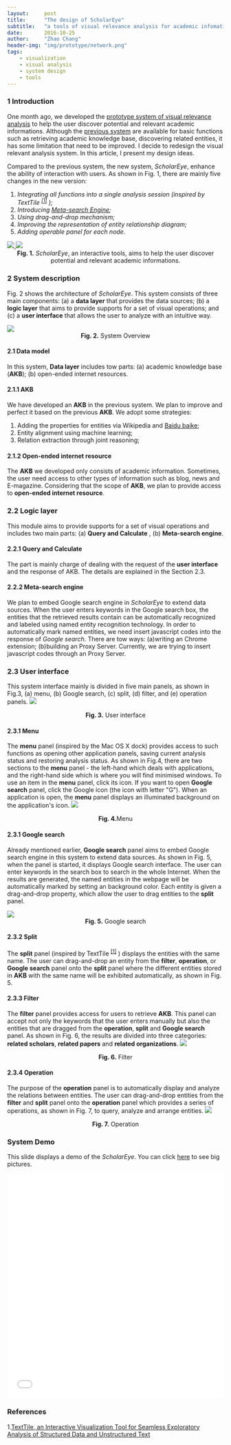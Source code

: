 ```yaml
---
layout:     post
title:      "The design of ScholarEye"
subtitle:   "a tools of visual relevance analysis for academic infomation"
date:       2016-10-25
author:     "Zhao Chang"
header-img: "img/prototype/network.png"
tags:
    - visualization
    - visual analysis
    - system design
    - tools
---
```

### 1 Introduction
One month ago, we developed the <a href="/2016/08/10/the-prototype-system-of-visual-analysis/" target="\_blank">prototype system of visual relevance analysis</a> to help the user discover potential and relevant academic informations. Although the <a href="/2016/08/10/the-prototype-system-of-visual-analysis/" target="\_blank">previous system</a> are available for basic functions such as retrieving academic knowledge base, discovering related entities, it has some <a>limitation</a> that need to be improved. I decide to redesign the visual relevant analysis system. In this article, I present my design ideas.

Compared to the previous system, the new system, *ScholarEye*, enhance the ability of interaction with users. As shown in Fig. 1, there are mainly five changes in the new version:

1.    *Integrating all functions into a single analysis session (inspired by TextTile <sup>[[1]](#ref1)</sup> );*
2.    *Introducing <a href="https://en.wikipedia.org/wiki/Metasearch_engine" target="\_blank">Meta-search Engine</a>;*
3.    *Using drag-and-drop mechanism;*
4.    *Improving the representation of entity relationship diagram;*
5.    *Adding operable panel for each node.*

<a href="/img/scholareye/303.png" target="\_blank" title="Click to see the big picture ">
<img src='/img/scholareye/303.png'/>
</a>
<a href="/img/scholareye/301.png" target="\_blank" title="Click to see the big picture ">
<img src='/img/scholareye/301.png'/>
</a>
<center><b>Fig. 1.</b> <i>ScholarEye</i>, an interactive tools, aims to  help the user discover potential and relevant academic informations.</center>

### 2 System description
Fig. 2 shows the architecture of *ScholarEye*. This system consists of three main components: (a) a **data layer** that provides the data sources; (b) a **logic layer** that aims to provide supports for a set of visual operations; and (c) a **user interface** that allows the user to analyze with an intuitive way.

<a href="/img/scholareye/sys-arch.jpg" target="\_blank" title="Click to see the big picture ">
<img src='/img/scholareye/sys-arch.jpg'/>
</a>
<center><b>Fig. 2.</b> System Overview</center>

#### 2.1 Data model
In this system, **Data layer** includes tow parts: (a) academic knowledge base (**AKB**); (b) open-ended internet resources.

#### 2.1.1 AKB
We have developed an **AKB** in the previous system. We plan to improve and perfect it based on the previous **AKB**. We adopt  some strategies:

1.    Adding the properties for entities via Wikipedia and <a href="http://www.baidu.com" target="\_balnk">Baidu baike</a>;
2.    Entity alignment using machine learning;
3.    Relation extraction through joint reasoning;

#### 2.1.2 Open-ended internet resource

The **AKB** we developed only consists of academic information. Sometimes, the user need  access to other types  of information such as blog, news and E-magazine. Considering that the scope of **AKB**, we plan to provide access to **open-ended internet resource**.

### 2.2 Logic layer
This module aims to provide supports for a set of visual operations and includes two main parts: (a) **Query and Calculate** , (b) **Meta-search engine**.  

#### 2.2.1 Query and Calculate
The part is mainly charge of  dealing with the request of the **user interface** and the response of AKB. The details are explained in the Section 2.3.

#### 2.2.2 Meta-search engine
We plan to embed Google search engine in *ScholarEye* to extend data sources. When the user enters keywords in the Google search box, the entities that the retrieved results contain can be automatically recognized and labeled using named entity recognition technology. In order to automatically mark named entities, we need insert javascript codes into the response of *Google search*. There are tow ways: (a)writing an Chrome extension; (b)building an Proxy Server. Currently, we are trying to insert javascript codes through an Proxy Server.

### 2.3 User interface
This system interface mainly is divided in five main panels, as shown in Fig.3,  (a) menu, (b) Google search, (c) split, (d) filter, and (e) operation panels.
<a href="/img/scholareye/302.png" target="\_blank" title="Click to see the big picture ">
<img src='/img/scholareye/302.png'/>
</a>
<center><b>Fig. 3.</b> User interface</center>


#### 2.3.1 Menu
The **menu** panel (inspired by the Mac OS X dock) provides access to such functions as  opening other application panels, saving current analysis status and restoring analysis status.
As shown in Fig.4, there are two sections to the **menu** panel - the left-hand which deals with applications, and the right-hand side which is where you will find minimised windows. To use an item in the **menu** panel, click its icon. If you want to open **Google search** panel, click the Google icon (the icon with  letter "G"). When an application is open, the **menu** panel displays an illuminated background on the application's icon.
<a href="/img/scholareye/304.png" target="\_blank" title="Click to see the big picture ">
<img src='/img/scholareye/304.png'/>
</a>
<center><b>Fig. 4.</b>Menu</center>

#### 2.3.1 Google search
Already mentioned earlier, **Google search** panel aims to embed Google search engine in this system to extend data sources. As shown in Fig. 5, when the panel is started, it displays Google search interface. The user can enter keywords in the search box to search in the whole Internet. When the results are generated, the named entities in the webpage will be automatically marked by  setting an background  color. Each entity is given a drag-and-drop property, which allow the user to drag entities to the **split** panel.

<a href="/img/scholareye/301.png" target="\_blank" title="Click to see the big picture ">
<img src='/img/scholareye/301.png'/>
</a>
<center><b>Fig. 5.</b> Google search</center>

#### 2.3.2 Split
The **split** panel (inspired by TextTile <sup>[[1]](#ref1)</sup> )  displays the entities with the same name. The user can drag-and-drop an entity from the **filter**, **operation**, or **Google search** panel onto the **split** panel where the different entities stored in **AKB** with the same name will be exhibited automatically, as shown in Fig. 5.

#### 2.3.3 Filter
The **filter** panel provides access for users to retrieve **AKB**. This panel can accept not only the keywords that the user enters manually but also the entities that are dragged from the **operation**, **split** and **Google search** panel. As shown in Fig. 6, the results are divided into three categories: **related scholars**, **related papers** and **related organizations**.
<a href="/img/scholareye/305.png" target="\_blank" title="Click to see the big picture ">
<img src='/img/scholareye/305.png'/>
</a>
<center><b>Fig. 6.</b> Filter</center>

#### 2.3.4 Operation
The purpose of the **operation** panel is to automatically display and analyze the relations between entities. The user can drag-and-drop entities from the **filter** and **split** panel onto the **operation** panel which provides a series of operations, as shown in Fig. 7, to query, analyze and arrange entities.
<a href="/img/scholareye/306.png" target="\_blank" title="Click to see the big picture ">
<img src='/img/scholareye/306.png'/>
</a>
<center><b>Fig. 7.</b> Operation</center>

### System Demo
This slide displays a demo of the *ScholarEye*. You can click <a href="/slides/scholar-eye-demo/" target="\_blank">here</a> to see big pictures.
<iframe src="/slides/scholar-eye-demo/" width="100%" height="521" frameborder="no" border="0"></iframe>

### References
1.<a id="ref1">[TextTile, an Interactive Visualization Tool for Seamless Exploratory Analysis of Structured Data and Unstructured Text](http://nyuvis.github.io/texttile/)</a>
